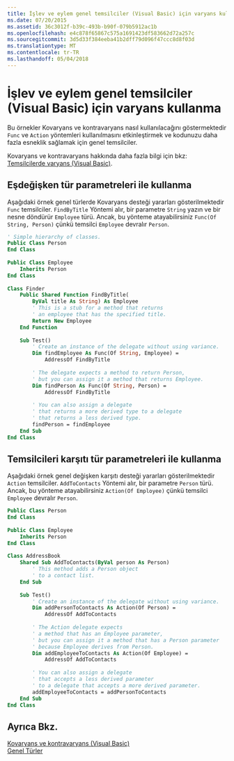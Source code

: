 ```yaml
---
title: İşlev ve eylem genel temsilciler (Visual Basic) için varyans kullanma
ms.date: 07/20/2015
ms.assetid: 36c3012f-b39c-493b-b90f-079b5912ac1b
ms.openlocfilehash: e4c878f65867c575a1691423df583662d72a257c
ms.sourcegitcommit: 3d5d33f384eeba41b2dff79d096f47ccc8d8f03d
ms.translationtype: MT
ms.contentlocale: tr-TR
ms.lasthandoff: 05/04/2018
---
```

# <a name="using-variance-for-func-and-action-generic-delegates-visual-basic"></a>İşlev ve eylem genel temsilciler (Visual Basic) için varyans kullanma
Bu örnekler Kovaryans ve kontravaryans nasıl kullanılacağını göstermektedir `Func` ve `Action` yöntemleri kullanılmasını etkinleştirmek ve kodunuzu daha fazla esneklik sağlamak için genel temsilciler.  
  
 Kovaryans ve kontravaryans hakkında daha fazla bilgi için bkz: [Temsilcilerde varyans (Visual Basic)](../../../../visual-basic/programming-guide/concepts/covariance-contravariance/variance-in-delegates.md).  
  
## <a name="using-delegates-with-covariant-type-parameters"></a>Eşdeğişken tür parametreleri ile kullanma  
 Aşağıdaki örnek genel türlerde Kovaryans desteği yararları gösterilmektedir `Func` temsilciler. `FindByTitle` Yöntemi alır, bir parametre `String` yazın ve bir nesne döndürür `Employee` türü. Ancak, bu yönteme atayabilirsiniz `Func(Of String, Person)` çünkü temsilci `Employee` devralır `Person`.  
  
```vb  
' Simple hierarchy of classes.  
Public Class Person  
End Class  
  
Public Class Employee  
    Inherits Person  
End Class  
  
Class Finder  
    Public Shared Function FindByTitle(  
        ByVal title As String) As Employee  
        ' This is a stub for a method that returns  
        ' an employee that has the specified title.  
        Return New Employee  
    End Function  
  
    Sub Test()  
        ' Create an instance of the delegate without using variance.  
        Dim findEmployee As Func(Of String, Employee) =  
            AddressOf FindByTitle  
  
        ' The delegate expects a method to return Person,  
        ' but you can assign it a method that returns Employee.  
        Dim findPerson As Func(Of String, Person) =  
            AddressOf FindByTitle  
  
        ' You can also assign a delegate   
        ' that returns a more derived type to a delegate   
        ' that returns a less derived type.  
        findPerson = findEmployee  
    End Sub  
End Class  
```  
  
## <a name="using-delegates-with-contravariant-type-parameters"></a>Temsilcileri karşıtı tür parametreleri ile kullanma  
 Aşağıdaki örnek genel değişken karşıtı desteği yararları gösterilmektedir `Action` temsilciler. `AddToContacts` Yöntemi alır, bir parametre `Person` türü. Ancak, bu yönteme atayabilirsiniz `Action(Of Employee)` çünkü temsilci `Employee` devralır `Person`.  
  
```vb  
Public Class Person  
End Class  
  
Public Class Employee  
    Inherits Person  
End Class  
  
Class AddressBook  
    Shared Sub AddToContacts(ByVal person As Person)  
        ' This method adds a Person object  
        ' to a contact list.  
    End Sub  
  
    Sub Test()  
        ' Create an instance of the delegate without using variance.  
        Dim addPersonToContacts As Action(Of Person) =  
            AddressOf AddToContacts  
  
        ' The Action delegate expects   
        ' a method that has an Employee parameter,  
        ' but you can assign it a method that has a Person parameter  
        ' because Employee derives from Person.  
        Dim addEmployeeToContacts As Action(Of Employee) =  
            AddressOf AddToContacts  
  
        ' You can also assign a delegate   
        ' that accepts a less derived parameter   
        ' to a delegate that accepts a more derived parameter.  
        addEmployeeToContacts = addPersonToContacts  
    End Sub  
End Class  
```  
  
## <a name="see-also"></a>Ayrıca Bkz.  
 [Kovaryans ve kontravaryans (Visual Basic)](../../../../visual-basic/programming-guide/concepts/covariance-contravariance/index.md)  
 [Genel Türler](~/docs/standard/generics/index.md)
